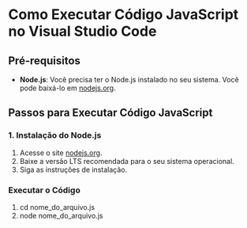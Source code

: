 # Como Executar Código JavaScript no Visual Studio Code

## Pré-requisitos
- **Node.js**: Você precisa ter o Node.js instalado no seu sistema. Você pode baixá-lo em [nodejs.org](https://nodejs.org).

## Passos para Executar Código JavaScript

### 1. Instalação do Node.js
1. Acesse o site [nodejs.org](https://nodejs.org).
2. Baixe a versão LTS recomendada para o seu sistema operacional.
3. Siga as instruções de instalação.

###  Executar o Código
1.  cd nome_do_arquivo.js
2. node nome_do_arquivo.js